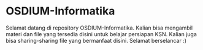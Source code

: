 <h1>OSDIUM-Informatika</h1>
<p>Selamat datang di repository OSDIUM-Informatika. Kalian bisa mengambil materi dan file yang tersedia disini untuk belajar persiapan KSN. Kalian juga bisa 
sharing-sharing file yang bermanfaat disini. Selamat berselancar :)</p>
